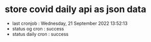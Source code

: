 # store covid daily api as json data

- last cronjob : Wednesday, 21 September 2022 13:52:13
- status og cron : success
- status daily cron : success
      
      